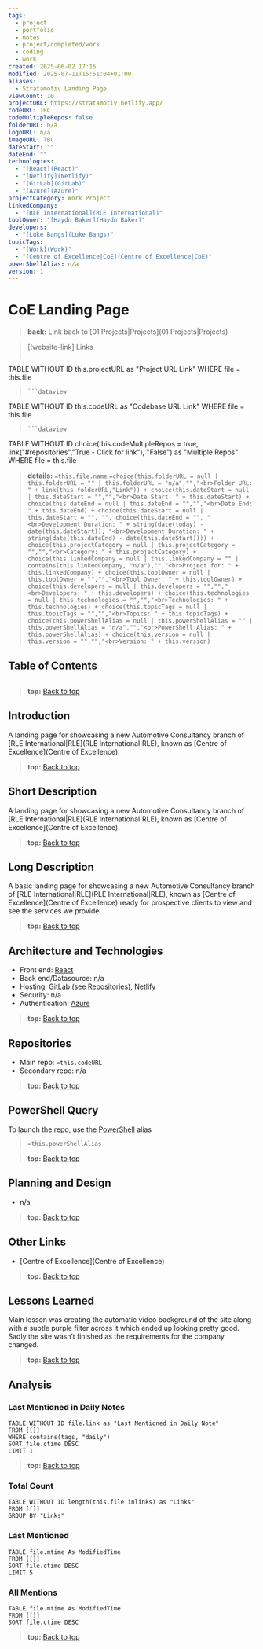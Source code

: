 ```yaml
---
tags:
  - project
  - portfolio
  - notes
  - project/completed/work
  - coding
  - work
created: 2025-06-02 17:16
modified: 2025-07-11T15:51:04+01:00
aliases:
  - Stratamotiv Landing Page
viewCount: 10
projectURL: https://stratamotiv.netlify.app/
codeURL: TBC
codeMultipleRepos: false
folderURL: n/a
logoURL: n/a
imageURL: TBC
dateStart: ""
dateEnd: ""
technologies:
  - "[React](React)"
  - "[Netlify](Netlify)"
  - "[GitLab](GitLab)"
  - "[Azure](Azure)"
projectCategory: Work Project
linkedCompany:
  - "[RLE International](RLE International)"
toolOwner: "[Haydn Baker](Haydn Baker)"
developers:
  - "[Luke Bangs](Luke Bangs)"
topicTags:
  - "[Work](Work)"
  - "[Centre of Excellence|CoE](Centre of Excellence|CoE)"
powerShellAlias: n/a
version: 1
---
```

# CoE Landing Page

> **back:** Link back to [01 Projects|Projects](01 Projects|Projects)

>[!website-link] Links
> ```dataview
TABLE WITHOUT ID this.projectURL as "Project URL Link"
WHERE file = this.file
>```
>```dataview
TABLE WITHOUT ID this.codeURL as "Codebase URL Link"
WHERE file = this.file
>```
>```dataview
TABLE WITHOUT ID choice(this.codeMultipleRepos = true, link("#repositories","True - Click for link"), "False") as "Multiple Repos"
WHERE file = this.file

> **details:** `=this.file.name`
>`=choice(this.folderURL = null | this.folderURL = "" | this.folderURL = "n/a","","<br>Folder URL: " + link(this.folderURL,"Link")) + choice(this.dateStart = null | this.dateStart = "","","<br>Date Start: " + this.dateStart) + choice(this.dateEnd = null | this.dateEnd = "","","<br>Date End: " + this.dateEnd) + choice(this.dateStart = null | this.dateStart = "", "", choice(this.dateEnd = "", "<br>Development Duration: " + string(date(today) - date(this.dateStart)), "<br>Development Duration: " + string(date(this.dateEnd) - date(this.dateStart)))) + choice(this.projectCategory = null | this.projectCategory = "","","<br>Category: " + this.projectCategory) + choice(this.linkedCompany = null | this.linkedCompany = "" | contains(this.linkedCompany, "n/a"),"","<br>Project for: " + this.linkedCompany) + choice(this.toolOwner = null | this.toolOwner = "","","<br>Tool Owner: " + this.toolOwner) + choice(this.developers = null | this.developers = "","","<br>Developers: " + this.developers) + choice(this.technologies = null | this.technologies = "","","<br>Technologies: " + this.technologies) + choice(this.topicTags = null | this.topicTags = "","","<br>Topics: " + this.topicTags) + choice(this.powerShellAlias = null | this.powerShellAlias = "" | this.powerShellAlias = "n/a","","<br>PowerShell Alias: " + this.powerShellAlias) + choice(this.version = null | this.version = "","","<br>Version: " + this.version)`

## Table of Contents

```table-of-contents
```

> **top:** [Back to top](#Table%20of%20Contents)

## Introduction

A landing page for showcasing a new Automotive Consultancy branch of [RLE International|RLE](RLE International|RLE), known as [Centre of Excellence](Centre of Excellence).

> **top:** [Back to top](#Table%20of%20Contents)

## Short Description

A landing page for showcasing a new Automotive Consultancy branch of [RLE International|RLE](RLE International|RLE), known as [Centre of Excellence](Centre of Excellence).

> **top:** [Back to top](#Table%20of%20Contents)

## Long Description

A basic landing page for showcasing a new Automotive Consultancy branch of [RLE International|RLE](RLE International|RLE), known as [Centre of Excellence](Centre of Excellence) ready for prospective clients to view and see the services we provide.

> **top:** [Back to top](#Table%20of%20Contents)

## Architecture and Technologies

- Front end: [React](React)
- Back end/Datasource: n/a
- Hosting: [GitLab](GitLab) (see [Repositories](#repositories)), [Netlify](Netlify)
- Security: n/a
- Authentication: [Azure](Azure)

> **top:** [Back to top](#Table%20of%20Contents)

## Repositories

- Main repo: `=this.codeURL`
- Secondary repo: n/a

> **top:** [Back to top](#Table%20of%20Contents)

## PowerShell Query

To launch the repo, use the [PowerShell](PowerShell) alias 

> `=this.powerShellAlias`

> **top:** [Back to top](#Table%20of%20Contents)

## Planning and Design

- n/a

> **top:** [Back to top](#Table%20of%20Contents)

## Other Links

- [Centre of Excellence](Centre of Excellence)

> **top:** [Back to top](#Table%20of%20Contents)

## Lessons Learned

Main lesson was creating the automatic video background of the site along with a subtle purple filter across it which ended up looking pretty good. Sadly the site wasn’t finished as the requirements for the company changed.

> **top:** [Back to top](#Table%20of%20Contents)

## Analysis

### Last Mentioned in Daily Notes

```dataview
TABLE WITHOUT ID file.link as "Last Mentioned in Daily Note"
FROM [[]]
WHERE contains(tags, "daily")
SORT file.ctime DESC
LIMIT 1
```

> **top:** [Back to top](#Table%20of%20Contents)

### Total Count

```dataview
TABLE WITHOUT ID length(this.file.inlinks) as "Links"
FROM [[]]
GROUP BY "Links"
```

### Last Mentioned

```dataview
TABLE file.mtime As ModifiedTime
FROM [[]]
SORT file.ctime DESC
LIMIT 5
```

### All Mentions

```dataview
TABLE file.mtime As ModifiedTime
FROM [[]]
SORT file.ctime DESC
```

> **top:** [Back to top](#Table%20of%20Contents)